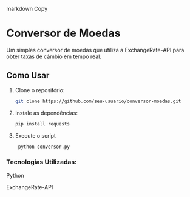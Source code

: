 markdown
Copy
# Conversor de Moedas

Um simples conversor de moedas que utiliza a ExchangeRate-API para obter taxas de câmbio em tempo real.

## Como Usar

1. Clone o repositório:
   ```bash
   git clone https://github.com/seu-usuario/conversor-moedas.git
   
2. Instale as dependências:
   ```bash 
   pip install requests
   
3. Execute o script

   ```bash
    python conversor.py

### Tecnologias Utilizadas:

Python

ExchangeRate-API